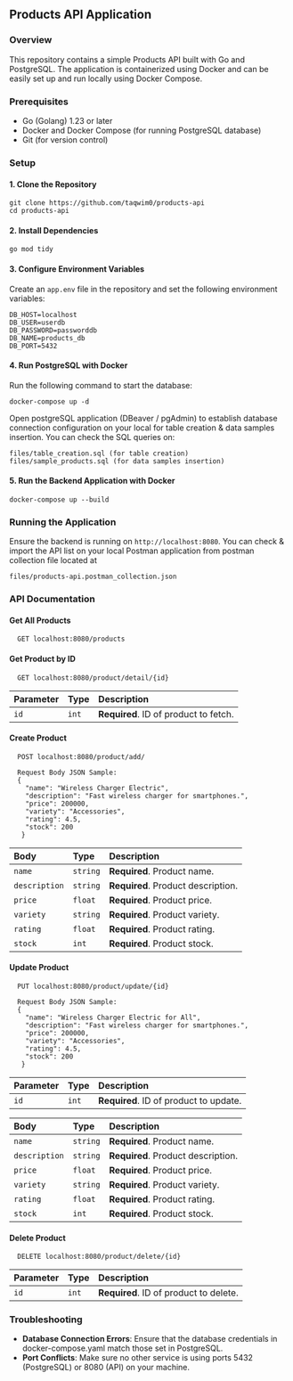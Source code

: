## Products API Application

### Overview
This repository contains a simple Products API built with Go and PostgreSQL. The application is containerized using Docker and can be easily set up and run locally using Docker Compose.

### Prerequisites
* Go (Golang) 1.23 or later
* Docker and Docker Compose (for running PostgreSQL database)
* Git (for version control)

### Setup
#### 1. Clone the Repository
```
git clone https://github.com/taqwim0/products-api
cd products-api
```

#### 2. Install Dependencies
```
go mod tidy
```

#### 3. Configure Environment Variables
Create an `app.env` file in the repository and set the following environment variables:
```
DB_HOST=localhost
DB_USER=userdb
DB_PASSWORD=passworddb
DB_NAME=products_db
DB_PORT=5432
```

#### 4. Run PostgreSQL with Docker
Run the following command to start the database:
```
docker-compose up -d
```

Open postgreSQL application (DBeaver / pgAdmin) to establish database connection configuration on your local for table creation & data samples insertion. You can check the SQL queries on:
```
files/table_creation.sql (for table creation)
files/sample_products.sql (for data samples insertion)
```

#### 5. Run the Backend Application with Docker
```
docker-compose up --build
``` 

### Running the Application 
Ensure the backend is running on `http://localhost:8080`. You can check & import the API list on your local Postman application from postman collection file located at
```
files/products-api.postman_collection.json
```

### API Documentation

#### Get All Products

```http
  GET localhost:8080/products
```

#### Get Product by ID

```http
  GET localhost:8080/product/detail/{id}
```
| Parameter | Type     | Description                       |
| :-------- | :------- | :-------------------------------- |
| `id`      | `int` | **Required**. ID of product to fetch. |

#### Create Product

```http
  POST localhost:8080/product/add/

  Request Body JSON Sample:
  {
    "name": "Wireless Charger Electric",
    "description": "Fast wireless charger for smartphones.",
    "price": 200000,
    "variety": "Accessories",
    "rating": 4.5,
    "stock": 200
   }

```
| Body | Type     | Description                       |
| :-------- | :------- | :-------------------------------- |
| `name`      | `string` | **Required**. Product name. |
| `description`      | `string` | **Required**. Product description. |
| `price`      | `float` | **Required**. Product price. |
| `variety`      | `string` | **Required**. Product variety. |
| `rating`      | `float` | **Required**. Product rating. |
| `stock`      | `int` | **Required**. Product stock. |

#### Update Product

```http
  PUT localhost:8080/product/update/{id}

  Request Body JSON Sample:
  {
    "name": "Wireless Charger Electric for All",
    "description": "Fast wireless charger for smartphones.",
    "price": 200000,
    "variety": "Accessories",
    "rating": 4.5,
    "stock": 200
   }

```
| Parameter | Type     | Description                       |
| :-------- | :------- | :-------------------------------- |
| `id`      | `int` | **Required**. ID of product to update. |

| Body | Type     | Description                       |
| :-------- | :------- | :-------------------------------- |
| `name`      | `string` | **Required**. Product name. |
| `description`      | `string` | **Required**. Product description. |
| `price`      | `float` | **Required**. Product price. |
| `variety`      | `string` | **Required**. Product variety. |
| `rating`      | `float` | **Required**. Product rating. |
| `stock`      | `int` | **Required**. Product stock. |

#### Delete Product

```http
  DELETE localhost:8080/product/delete/{id}
```
| Parameter | Type     | Description                       |
| :-------- | :------- | :-------------------------------- |
| `id`      | `int` | **Required**. ID of product to delete. |


### Troubleshooting
* **Database Connection Errors**: Ensure that the database credentials in docker-compose.yaml match those set in PostgreSQL.
* **Port Conflicts**: Make sure no other service is using ports 5432 (PostgreSQL) or 8080 (API) on your machine.